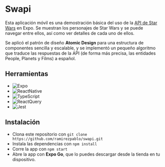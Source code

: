 # Swapi

Esta aplicación móvil es una demostración básica del uso de la [API de Star Wars](https://swapi.dev/) en Expo. Se muestran los personajes de Star Wars y se puede navegar entre ellos, así como ver detalles de cada uno de ellos.

Se aplicó el patrón de diseño **Atomic Design** para una estructura de componentes sencilla y escalable, y se implementó un pequeño algoritmo que traduce las respuestas de la API (de forma más precisa, las entidades People, Planets y Films) a español.

## Herramientas

- ![Expo][Expo]
- ![ReactNative][ReactNative]
- ![TypeScript][TypeScript]
- ![ReactQuery][ReactQuery]
- ![Jest][Jest]

[Expo]: https://img.shields.io/badge/Expo-1C2024?style=for-the-badge&logo=expo&logoColor=white
[ReactNative]: https://img.shields.io/badge/ReactNative-61DAFB?style=for-the-badge&logo=react&logoColor=white
[TypeScript]: https://img.shields.io/badge/TypeScript-3178C6?style=for-the-badge&logo=typescript&logoColor=white
[ReactQuery]: https://img.shields.io/badge/ReactQuery-FF4154?style=for-the-badge&logo=reactquery&logoColor=white
[Jest]: https://img.shields.io/badge/Jest-C21325?style=for-the-badge&logo=jest&logoColor=white

## Instalación

- Clona este repositorio con `git clone https://github.com/ramirezpablo/swapi.git`
- Instala las dependencias con `npm install`
- Corre la app con `npm start`
- Abre la app con **Expo Go**, que lo puedes descargar desde la tienda en tu dispositivo.
